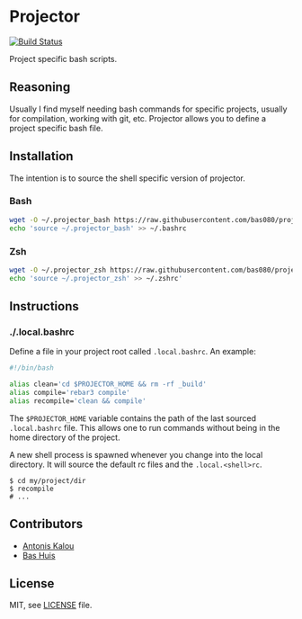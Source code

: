 # Projector

[![Build Status](https://travis-ci.org/bas080/projector.svg?branch=master)](https://travis-ci.org/bas080/projector)

Project specific bash scripts.

## Reasoning

Usually I find myself needing bash commands for specific projects,
usually for compilation, working with git, etc. Projector allows
you to define a project specific bash file.

## Installation

The intention is to source the shell specific version of projector.

### Bash

```sh
wget -O ~/.projector_bash https://raw.githubusercontent.com/bas080/projector/master/dist/projector_bash
echo 'source ~/.projector_bash' >> ~/.bashrc
```

### Zsh

```sh
wget -O ~/.projector_zsh https://raw.githubusercontent.com/bas080/projector/master/dist/projector_zsh
echo 'source ~/.projector_zsh' >> ~/.zshrc'
```
## Instructions

### ./.local.bashrc

Define a file in your project root called `.local.bashrc`. An example:

```bash
#!/bin/bash

alias clean='cd $PROJECTOR_HOME && rm -rf _build'
alias compile='rebar3 compile'
alias recompile='clean && compile'
```

The `$PROJECTOR_HOME` variable contains the path of the last sourced
`.local.bashrc` file. This allows one to run commands without being in the home
directory of the project.

A new shell process is spawned whenever you change into the local directory. It
will source the default rc files and the `.local.<shell>rc`.

```
$ cd my/project/dir
$ recompile
# ...
```
## Contributors

- [Antonis Kalou](https://github.com/kalouantonis)
- [Bas Huis](https://github.com/bas080)

## License

MIT, see [LICENSE](LICENSE) file.
